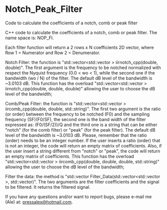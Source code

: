 # Notch_Peak_Filter
Code to calculate the coefficients of a notch, comb or peak filter 

C++ code to calculate the coefficients of a notch, comb or peak filter. The name space is: NOP_FI.

Each filter function will return a 2 rows x N coefficients 2D vector, where Row 1 = Numerator and Row 2 = Denumerator. 

Notch Filter: the function is "std::vector<std::vector > iirnotch_cpp(double, double)". The first argument is the frequency to be notched normalized with respect the Nyquist frequency (0.0 < wo < 1), while the second one if the bandwidth (wo / N) of the filter. The default dB level of the bandwidth is ~3.0103 dB. This function has the overload "std::vector<std::vector > iirnotch_cpp(double, double, double)" allowing the user to choose the dB level of the bandwidth;

Comb/Peak Filter: the function is "std::vector<std::vector<double> > iircomb_cpp(double, double, std::string)". The first two argument is the ratio (or order) between the frequency to be notched (F0) and the sampling frequency (SF)(F0/SF), the second one is the band width of the filter expressed as: (F0/(SF/2))/Q and the third one is a string that can be either "notch" (for the comb filter) or "peak" (for the peak filter). The default dB level of the bandwidth is ~3.0103 dB. Please, remember that the ratio (order) needs to be an integer number. If the user inserts a ratio (order) that is not an integer, the code will return an empty matrix of coefficients. Also, if the user insert a string different from "notch" or "peak", the code will return an empty matrix of coefficients. This function has the overload "std::vector<std::vector<double> > iircomb_cpp(double, double, double, std::string)" allowing the user to choose the dB level of the bandwidth;

Filter the data: the method is "std::vector Filter_Data(std::vector<std::vector >, std::vector)". The two arguments are the filter coefficients and the signal to be filtered. It returns the filtered signal.

If you have any questions and/or want to report bugs, please e-mail me (Ale) at: pressalex@hotmail.com.
